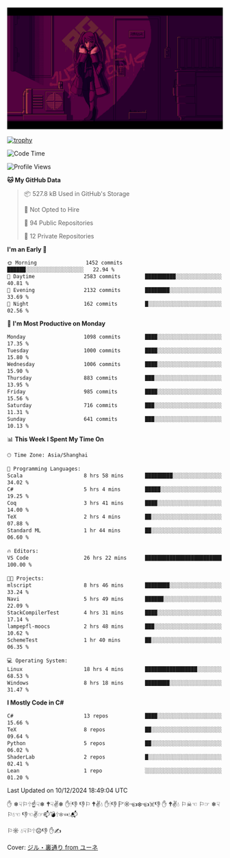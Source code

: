 ![](imgs/main.png)

[![trophy](https://github-profile-trophy.vercel.app/?username=NeilKleistGao&theme=dracula)](https://github.com/ryo-ma/github-profile-trophy)

<!--START_SECTION:waka-->
![Code Time](http://img.shields.io/badge/Code%20Time-1%2C502%20hrs%2016%20mins-blue)

![Profile Views](http://img.shields.io/badge/Profile%20Views-0-blue)

**🐱 My GitHub Data** 

> 📦 527.8 kB Used in GitHub's Storage 
 > 
> 🚫 Not Opted to Hire
 > 
> 📜 94 Public Repositories 
 > 
> 🔑 12 Private Repositories 
 > 
**I'm an Early 🐤** 

```text
🌞 Morning                1452 commits        ██████░░░░░░░░░░░░░░░░░░░   22.94 % 
🌆 Daytime                2583 commits        ██████████░░░░░░░░░░░░░░░   40.81 % 
🌃 Evening                2132 commits        ████████░░░░░░░░░░░░░░░░░   33.69 % 
🌙 Night                  162 commits         █░░░░░░░░░░░░░░░░░░░░░░░░   02.56 % 
```
📅 **I'm Most Productive on Monday** 

```text
Monday                   1098 commits        ████░░░░░░░░░░░░░░░░░░░░░   17.35 % 
Tuesday                  1000 commits        ████░░░░░░░░░░░░░░░░░░░░░   15.80 % 
Wednesday                1006 commits        ████░░░░░░░░░░░░░░░░░░░░░   15.90 % 
Thursday                 883 commits         ███░░░░░░░░░░░░░░░░░░░░░░   13.95 % 
Friday                   985 commits         ████░░░░░░░░░░░░░░░░░░░░░   15.56 % 
Saturday                 716 commits         ███░░░░░░░░░░░░░░░░░░░░░░   11.31 % 
Sunday                   641 commits         ███░░░░░░░░░░░░░░░░░░░░░░   10.13 % 
```


📊 **This Week I Spent My Time On** 

```text
🕑︎ Time Zone: Asia/Shanghai

💬 Programming Languages: 
Scala                    8 hrs 58 mins       █████████░░░░░░░░░░░░░░░░   34.02 % 
C#                       5 hrs 4 mins        █████░░░░░░░░░░░░░░░░░░░░   19.25 % 
Coq                      3 hrs 41 mins       ████░░░░░░░░░░░░░░░░░░░░░   14.00 % 
TeX                      2 hrs 4 mins        ██░░░░░░░░░░░░░░░░░░░░░░░   07.88 % 
Standard ML              1 hr 44 mins        ██░░░░░░░░░░░░░░░░░░░░░░░   06.60 % 

🔥 Editors: 
VS Code                  26 hrs 22 mins      █████████████████████████   100.00 % 

🐱‍💻 Projects: 
mlscript                 8 hrs 46 mins       ████████░░░░░░░░░░░░░░░░░   33.24 % 
Navi                     5 hrs 49 mins       ██████░░░░░░░░░░░░░░░░░░░   22.09 % 
StackCompilerTest        4 hrs 31 mins       ████░░░░░░░░░░░░░░░░░░░░░   17.14 % 
lampepfl-moocs           2 hrs 48 mins       ███░░░░░░░░░░░░░░░░░░░░░░   10.62 % 
SchemeTest               1 hr 40 mins        ██░░░░░░░░░░░░░░░░░░░░░░░   06.35 % 

💻 Operating System: 
Linux                    18 hrs 4 mins       █████████████████░░░░░░░░   68.53 % 
Windows                  8 hrs 18 mins       ████████░░░░░░░░░░░░░░░░░   31.47 % 
```

**I Mostly Code in C#** 

```text
C#                       13 repos            ████░░░░░░░░░░░░░░░░░░░░░   15.66 % 
TeX                      8 repos             ██░░░░░░░░░░░░░░░░░░░░░░░   09.64 % 
Python                   5 repos             ██░░░░░░░░░░░░░░░░░░░░░░░   06.02 % 
ShaderLab                2 repos             █░░░░░░░░░░░░░░░░░░░░░░░░   02.41 % 
Lean                     1 repo              ░░░░░░░░░░░░░░░░░░░░░░░░░   01.20 % 
```




 Last Updated on 10/12/2024 18:49:04 UTC
<!--END_SECTION:waka-->

✋ ❄☟⚐🕆☝☟❄ 🕈☟✌❄ ✋🕯👎 👎⚐ 🕈✌💧 ✋🕯👎 🏱☼☜❄☜☠👎 ✋ 🕈✌💧 ⚐☠☜ ⚐☞ ❄☟⚐💧☜ 👎☜✌☞📫💣🕆❄☜💧📬

⚐☼ 💧☟⚐🕆☹👎 ✋✍

Cover: [ジル・裏通り from ユーネ](https://www.pixiv.net/artworks/62127066)
